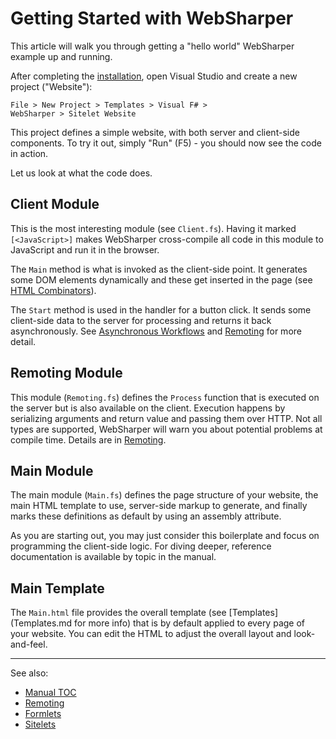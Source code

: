 # Getting Started with WebSharper

This article will walk you through getting a "hello world" WebSharper
example up and running.

After completing the [installation](Install.md), open Visual Studio
and create a new project ("Website"):

    File > New Project > Templates > Visual F# >
    WebSharper > Sitelet Website

This project defines a simple website, with both server and
client-side components.  To try it out, simply "Run" (F5) - you should
now see the code in action.

Let us look at what the code does.

## Client Module

This is the most interesting module (see `Client.fs`). Having it
marked `[<JavaScript>]` makes WebSharper cross-compile all code in
this module to JavaScript and run it in the browser.

The `Main` method is what is invoked as the client-side point. It
generates some DOM elements dynamically and these get inserted in the
page (see [HTML Combinators](HtmlCombinators.md)).

The `Start` method is used in the handler for a button click. It sends
some client-side data to the server for processing and returns it back
asynchronously. See [Asynchronous Workflows](Async.md) and
[Remoting](Remoting.md) for more detail.

## Remoting Module

This module (`Remoting.fs`) defines the `Process` function that is
executed on the server but is also available on the client. Execution
happens by serializing arguments and return value and passing them
over HTTP.  Not all types are supported, WebSharper will warn you
about potential problems at compile time.  Details are in
[Remoting](Remoting.md).

## Main Module

The main module (`Main.fs`) defines the page structure of your
website, the main HTML template to use, server-side markup to
generate, and finally marks these definitions as default by using an
assembly attribute.

As you are starting out, you may just consider this boilerplate and
focus on programming the client-side logic. For diving deeper,
reference documentation is available by topic in the manual.

## Main Template

The `Main.html` file provides the overall template (see
[Templates](Templates.md for more info) that is by default applied to
every page of your website.  You can edit the HTML to adjust the
overall layout and look-and-feel.


---------

See also:

* [Manual TOC](WebSharper.md)
* [Remoting](Remoting.md)
* [Formlets](Formlets.md)
* [Sitelets](Sitelets.md)
